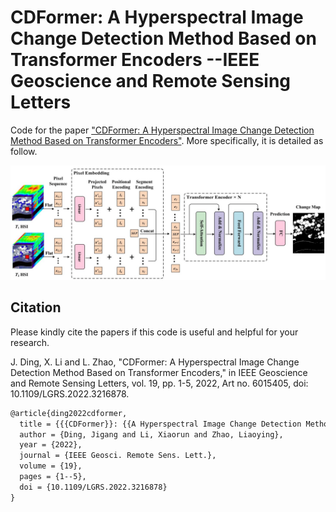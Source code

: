 # CDFormer: A Hyperspectral Image Change Detection Method Based on Transformer Encoders --IEEE Geoscience and Remote Sensing Letters

Code for the paper ["CDFormer: A Hyperspectral Image Change Detection Method Based on Transformer Encoders"](https://ieeexplore.ieee.org/document/9930108).  More specifically, it is detailed as follow. 

![CDFormer](./CDFormer.jpg)

## Citation

Please kindly cite the papers if this code is useful and helpful for your research.

J. Ding, X. Li and L. Zhao, "CDFormer: A Hyperspectral Image Change Detection Method Based on Transformer Encoders," in IEEE Geoscience and Remote Sensing Letters, vol. 19, pp. 1-5, 2022, Art no. 6015405, doi: 10.1109/LGRS.2022.3216878.

```tex
@article{ding2022cdformer,
  title = {{{CDFormer}}: {{A Hyperspectral Image Change Detection Method Based}} on {{Transformer Encoders}}},
  author = {Ding, Jigang and Li, Xiaorun and Zhao, Liaoying},
  year = {2022},
  journal = {IEEE Geosci. Remote Sens. Lett.},
  volume = {19},
  pages = {1--5},
  doi = {10.1109/LGRS.2022.3216878}
}
```

